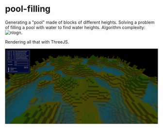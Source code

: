 # pool-filling
Generating a "pool" made of blocks of different heights.
Solving a problem of filling a pool with water to find water heights.
Algorithm complexity: ![nlogn](http://latex.codecogs.com/gif.latex?n^{2}\log{n}).

Rendering all that with ThreeJS.

![Screenshot](docs/Screenshot02.png)